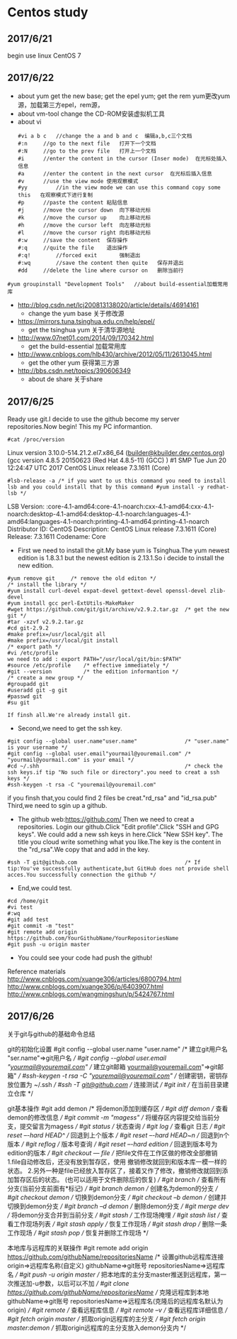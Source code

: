 # Centos study
## 2017/6/21
begin use linux
CentOS 7
## 2017/6/22
* about yum 		get the new base; get the epel yum; get the rem yum更改yum源，加载第三方epel，rem源，
* about vm-tool 	change the CD-ROM安装虚拟机工具
* about vi
	```
	#vi a b c	//change the a and b and c	编辑a,b,c三个文档
	#:n		//go to the next file	打开下一个文档
	#:N		//go to the prev file	打开上一个文档	
	#i 		//enter the content in the cursor (Inser mode)	在光标处插入信息
	#a 		//enter the content in the next cursor	在光标后插入信息
	#v 		//use the view mode	使用观察模式
	#yy 		//in the view mode we can use this command copy some this	在观察模式下进行复制
	#p		//paste the content	粘贴信息
	#j		//move the cursor down	向下移动光标
	#k		//move the cursor up	向上移动光标
	#h		//move the cursor left	向左移动光标
	#l		//move the cursor right	向右移动光标
	#:w		//save the content	保存操作
	#:q		//quite the file	退出操作
	#:q!		//forced exit		强制退出
	#:wq  		//save the content then quite	保存并退出
	#dd		//delete the line where cursor on	删除当前行
	```
```	
#yum groupinstall "Development Tools"	//about build-essential加载常用库
```
* http://blog.csdn.net/lcj200813138020/article/details/46914161  	
	* change the yum base	关于修改源
* https://mirrors.tuna.tsinghua.edu.cn/help/epel/			
	* get the tsinghua yum	关于清华源地址
* http://www.07net01.com/2014/09/170342.html				
	* get the build-essential	加载常用库
* http://www.cnblogs.com/hlb430/archive/2012/05/11/2613045.html		
	* get the other yum	获得第三方源
* http://bbs.csdn.net/topics/390606349					
	* about de share		关于share
## 2017/6/25
Ready use git.I decide to use the github become my server repositories.Now begin!
This my PC informantion.
```
#cat /proc/version
```
Linux version 3.10.0-514.21.2.el7.x86_64 (builder@kbuilder.dev.centos.org) (gcc version 4.8.5 20150623 (Red Hat 4.8.5-11) (GCC) ) #1 SMP Tue Jun 20 12:24:47 UTC 2017
CentOS Linux release 7.3.1611 (Core)
```
#lsb-release -a	/* if you want to us this command you need to install lsb and you could install that by this command #yum install -y redhat-lsb */
```
LSB Version:	:core-4.1-amd64:core-4.1-noarch:cxx-4.1-amd64:cxx-4.1-noarch:desktop-4.1-amd64:desktop-4.1-noarch:languages-4.1-amd64:languages-4.1-noarch:printing-4.1-amd64:printing-4.1-noarch
Distributor ID:	CentOS
Description:	CentOS Linux release 7.3.1611 (Core) 
Release:	7.3.1611
Codename:	Core
* First we need to install the git.My base yum is Tsinghua.The yum newest edition is 1.8.3.1 but the newest edition is 2.13.1.So i decide to install the new edition.
```
#yum remove git		/* remove the old editon */
/* install the library */
#yum install curl-devel expat-devel gettext-devel openssl-devel zlib-devel
#yum install gcc perl-ExtUtils-MakeMaker
#wget https://github.com/git/git/archive/v2.9.2.tar.gz	/* get the new git */
#tar -xzvf v2.9.2.tar.gz
#cd git-2.9.2
#make prefix=/usr/local/git all
#make prefix=/usr/local/git install
/* export path */
#vi /etc/profile
we need to add : export PATH="/usr/local/git/bin:$PATH"
#source /etc/profile 	/* effective immediately */
#git --version			/* the edition informantion */
/* create a new group */ 
#groupadd git
#useradd git -g git
#passwd git
#su git
```
	If finsh all.We're already install git.
* Second,we need to get the ssh key.
```
#git config --global user.name"user.name"				/* "user.name" is your username */
#git config --global user.email"yourmail@youremail.com"	/* "yourmail@yourmail.com" is your email */
#cd ~/.shh												/* check the ssh keys.if tip "No such file or directory".you need to creat a ssh keys */
#ssh-keygen -t rsa -C "youremail@youremail.com"
```
if you finsh that,you could find 2 files be creat."rd_rsa" and "id_rsa.pub"
	Third,we need to sgin up a github.
* The github web:https://github.com/
	Then we need to creat a repositories.
	Login our github.Click "Edit profile".Click "SSH and GPG keys".
	We could add a new ssh keys in here.Click "New SSH key".
	The title you cloud write something what you like.The key is the content in the "rd_rsa".We copy that and add in the key.
```
#ssh -T git@github.com									/* If tip:You've successfully authenticate,but GitHub does not provide shell acces.You successfully connection the github */
```
* End,we could test.
```
#cd /home/git
#vi test
#:wq
#git add test
#git commit -m "test"
#git remote add origin https://github.com/YourGithubName/YourRepositoriesName
#git push -u origin master
```
* You could see your code had push the github!

Reference materials
http://www.cnblogs.com/xuange306/articles/6800794.html
http://www.cnblogs.com/xuange306/p/6403907.html
http://www.cnblogs.com/wangmingshun/p/5424767.html

## 2017/6/26
关于git与github的基础命令总结

git的初始化设置
	#git config --global user.name "user.name"					/* 建立git用户名 "ser.name"=>git用户名 */
	#git config --global user.email "yourmail@youremail.com"	/* 建立git邮箱 yourmail@youremail.com"=>git邮箱" */
	#ssh-keygen -t rsa -C "youremail@youremail.com"				/* 创建密钥，密钥存放位置为 ~/.ssh */
	#ssh -T git@github.com 										/* 连接测试 */
	#git init 													/* 在当前目录建立仓库 */
	
git基本操作
	#git add demon												/* 将demon添加到缓存区 */
	#git diff demon												/* 查看demon的修改信息 */
	#git commit -m "magess"										/* 将缓存区内容提交给当前分支，提交留言为magess */
	#git status 												/* 状态查询 */
	#git log 													/* 查看git 日志 */
	#git reset  –-hard HEAD^ 									/* 回退到上个版本 */
	#git reset  –-hard HEAD~n									/* 回退到n个版本 */
	#git reflog													/* 版本号查询 */
	#git reset  –-hard edition									/* 回退到版本号为edition的版本 */
	#git checkout  — file 										/* 把file文件在工作区做的修改全部撤销
																	1.file自动修改后，还没有放到暂存区，使用 撤销修改就回到和版本库一模一样的状态。
																	2.另外一种是file已经放入暂存区了，接着又作了修改，撤销修改就回到添加暂存区后的状态。
																	(也可以适用于文件删除后的恢复)
																*/
	#git branch													/* 查看所有分支(当前分支前面有*标记) */
	#git branch demon 											/* 创建名为demon的分支 */
	#git checkout demon 										/* 切换到demon分支 */
	#git checkout –b demon 										/* 创建并切换到demon分支 */
	#git branch –d demon   										/* 删除demon分支 */
	#git merge dev 												/* 将demon分支合并到当前分支 */
	#git stash 													/* 工作现场掩埋 */
	#git stash list 											/* 查看工作现场列表 */
	#git stash apply											/* 恢复工作现场 */
	#git stash drop 											/* 删除一条工作现场 */
	#git stash pop 												/* 恢复并删除工作现场 */

本地库与远程库的关联操作
	#git remote add origin https://github.com/githubName/repositoriesName 	/* 设置github远程库连接  origin=>远程库名称(自定义) githubName=>git账号 repositoriesName=>远程库名 */
	#git push -u origin master 									/* 把本地库的主分支master推送到远程库，第一次推送加-u参数，以后可以不加 */
	#git clone https://github.com/githubName/repositoriesName 	/* 克隆远程库到本地 githubName=>git账号 repositoriesName=>远程库名(克隆后的远程库名默认为origin) */
	#git remote 												/* 查看远程库信息 */
	#git remote –v 												/* 查看远程库详细信息 */
	#git fetch origin master 									/* 抓取origin远程库的主分支 */
	#git fetch origin master:demon 								/* 抓取origin远程库的主分支放入demon分支内 */
